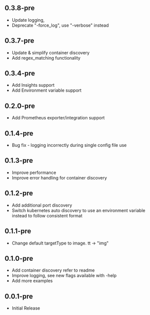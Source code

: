 0.3.8-pre
------
- Update logging, 
- Deprecate "-force_log", use "-verbose" instead

0.3.7-pre
------
- Update & simplify container discovery
- Add regex_matching functionality

0.3.4-pre
------
- Add Insights support
- Add Environment variable support

0.2.0-pre
------
- Add Prometheus exporter/integration support

0.1.4-pre
------
- Bug fix - logging incorrectly during single config file use

0.1.3-pre
------
- Improve performance
- Improve error handling for container discovery

0.1.2-pre
------
- Add additional port discovery
- Switch kubernetes auto discovery to use an environment variable instead to follow consistent format

0.1.1-pre
------
- Change default targetType to image. tt -> "img"

0.1.0-pre
------
- Add container discovery refer to readme
- Improve logging, see new flags available with -help
- Add more examples

0.0.1-pre
------
- Initial Release